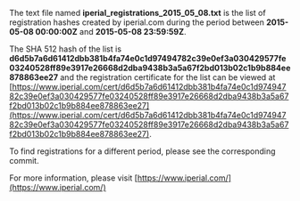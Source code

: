 The text file named **iperial_registrations_2015_05_08.txt** is the list of registration hashes created by iperial.com during the period between **2015-05-08 00:00:00Z** and **2015-05-08 23:59:59Z**.

The SHA 512 hash of the list is **d6d5b7a6d61412dbb381b4fa74e0c1d97494782c39e0ef3a030429577fe03240528ff89e3917e26668d2dba9438b3a5a67f2bd013b02c1b9b884ee878863ee27** and the registration certificate for the list can be viewed at [https://www.iperial.com/cert/d6d5b7a6d61412dbb381b4fa74e0c1d97494782c39e0ef3a030429577fe03240528ff89e3917e26668d2dba9438b3a5a67f2bd013b02c1b9b884ee878863ee27](https://www.iperial.com/cert/d6d5b7a6d61412dbb381b4fa74e0c1d97494782c39e0ef3a030429577fe03240528ff89e3917e26668d2dba9438b3a5a67f2bd013b02c1b9b884ee878863ee27).

To find registrations for a different period, please see the corresponding commit.

For more information, please visit [https://www.iperial.com/](https://www.iperial.com/)
